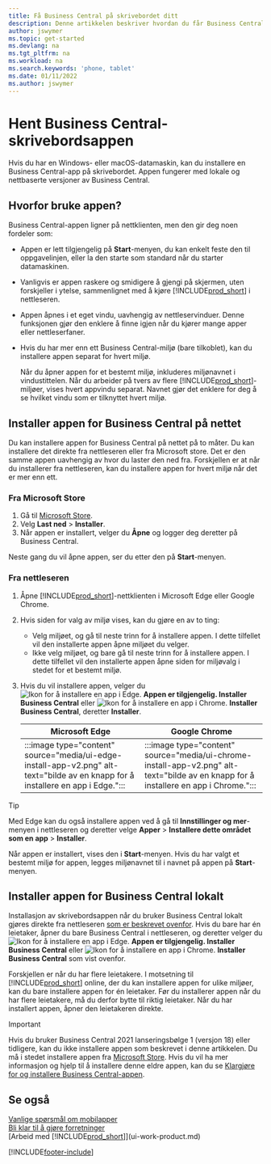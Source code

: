 ```yaml
---
title: Få Business Central på skrivebordet ditt
description: Denne artikkelen beskriver hvordan du får Business Central-appen på et Windows- eller MACiOS-skrivebord.
author: jswymer
ms.topic: get-started
ms.devlang: na
ms.tgt_pltfrm: na
ms.workload: na
ms.search.keywords: 'phone, tablet'
ms.date: 01/11/2022
ms.author: jswymer
---
```

# Hent Business Central-skrivebordsappen

Hvis du har en Windows- eller macOS-datamaskin, kan du installere en Business Central-app på skrivebordet. Appen fungerer med lokale og nettbaserte versjoner av Business Central.

## Hvorfor bruke appen?

Business Central-appen ligner på nettklienten, men den gir deg noen fordeler som:

- Appen er lett tilgjengelig på **Start**-menyen, du kan enkelt feste den til oppgavelinjen, eller la den starte som standard når du starter datamaskinen.
- Vanligvis er appen raskere og smidigere å gjengi på skjermen, uten forskjeller i ytelse, sammenlignet med å kjøre [!INCLUDE[prod_short](includes/prod_short.md)] i nettleseren.
- Appen åpnes i et eget vindu, uavhengig av nettleservinduer. Denne funksjonen gjør den enklere å finne igjen når du kjører mange apper eller nettleserfaner.
- Hvis du har mer enn ett Business Central-miljø (bare tilkoblet), kan du installere appen separat for hvert miljø.

     Når du åpner appen for et bestemt miljø, inkluderes miljønavnet i vindustittelen. Når du arbeider på tvers av flere [!INCLUDE[prod_short](includes/prod_short.md)]-miljøer, vises hvert appvindu separat. Navnet gjør det enklere for deg å se hvilket vindu som er tilknyttet hvert miljø.

## Installer appen for Business Central på nettet

Du kan installere appen for Business Central på nettet på to måter. Du kan installere det direkte fra nettleseren eller fra Microsoft store. Det er den samme appen uavhengig av hvor du laster den ned fra. Forskjellen er at når du installerer fra nettleseren, kan du installere appen for hvert miljø når det er mer enn ett.

### Fra Microsoft Store

1. Gå til [Microsoft Store](https://go.microsoft.com/fwlink/?linkid=2182870).
2. Velg **Last ned** > **Installer**. 
3. Når appen er installert, velger du **Åpne** og logger deg deretter på Business Central.

Neste gang du vil åpne appen, ser du etter den på **Start**-menyen.

### Fra nettleseren

1. Åpne [!INCLUDE[prod_short](includes/prod_short.md)]-nettklienten i Microsoft Edge eller Google Chrome.

2. Hvis siden for valg av miljø vises, kan du gjøre en av to ting:

   - Velg miljøet, og gå til neste trinn for å installere appen. I dette tilfellet vil den installerte appen åpne miljøet du velger.
   - Ikke velg miljøet, og bare gå til neste trinn for å installere appen. I dette tilfellet vil den installerte appen åpne siden for miljøvalg i stedet for et bestemt miljø.

3. Hvis du vil installere appen, velger du ![Ikon for å installere en app i Edge.](media/ui-edge-install-app-icon.png) **Appen er tilgjengelig. Installer Business Central** eller ![Ikon for å installere en app i Chrome.](media/ui-chrome-install-app-icon.png) **Installer Business Central**, deretter **Installer**.

   | Microsoft Edge | Google Chrome |
   |--|--|
   | :::image type="content" source="media/ui-edge-install-app-v2.png" alt-text="bilde av en knapp for å installere en app i Edge."::: | :::image type="content" source="media/ui-chrome-install-app-v2.png" alt-text="bilde av en knapp for å installere en app i Chrome."::: |

  > [!TIP]
  > Med Edge kan du også installere appen ved å gå til **Innstillinger og mer**-menyen i nettleseren og deretter velge **Apper** > **Installere dette området som en app** > **Installer**.

Når appen er installert, vises den i **Start**-menyen. Hvis du har valgt et bestemt miljø for appen, legges miljønavnet til i navnet på appen på **Start**-menyen.

## Installer appen for Business Central lokalt

Installasjon av skrivebordsappen når du bruker Business Central lokalt gjøres direkte fra nettleseren [som er beskrevet ovenfor](#from-the-browser). Hvis du bare har én leietaker, åpner du bare Business Central i nettleseren, og deretter velger du ![Ikon for å installere en app i Edge.](media/ui-edge-install-app-icon.png) **Appen er tilgjengelig. Installer Business Central** eller ![Ikon for å installere en app i Chrome.](media/ui-chrome-install-app-icon.png) **Installer Business Central** som vist ovenfor.

Forskjellen er når du har flere leietakere. I motsetning til [!INCLUDE[prod_short](includes/prod_short.md)] online, der du kan installere appen for ulike miljøer, kan du bare installere appen for én leietaker. Før du installerer appen når du har flere leietakere, må du derfor bytte til riktig leietaker. Når du har installert appen, åpner den leietakeren direkte.

> [!IMPORTANT]
> Hvis du bruker Business Central 2021 lanseringsbølge 1 (versjon 18) eller tidligere, kan du ikke installere appen som beskrevet i denne artikkelen. Du må i stedet installere appen fra [Microsoft Store](https://go.microsoft.com/fwlink/?LinkId=734848). Hvis du vil ha mer informasjon og hjelp til å installere denne eldre appen, kan du se [Klargjøre for og installere Business Central-appen](/dynamics365/business-central/dev-itpro/deployment/install-business-central-app).

## Se også

[Vanlige spørsmål om mobilapper](ui-mobile-faq.yml)  
[Bli klar til å gjøre forretninger](ui-get-ready-business.md)  
[Arbeid med [!INCLUDE[prod_short](includes/prod_short.md)]](ui-work-product.md)  


[!INCLUDE[footer-include](includes/footer-banner.md)]
